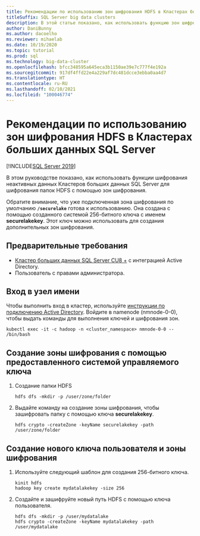 ```yaml
---
title: Рекомендации по использованию зон шифрования HDFS в Кластерах больших данных SQL Server
titleSuffix: SQL Server big data clusters
description: В этой статье показано, как использовать функцию зон шифрования HDFS в BDC SQL Server.
author: DaniBunny
ms.author: dacoelho
ms.reviewer: mihaelab
ms.date: 10/19/2020
ms.topic: tutorial
ms.prod: sql
ms.technology: big-data-cluster
ms.openlocfilehash: bfcc348595a645eca3b1150ae39e7c777f4e192a
ms.sourcegitcommit: 917df4ffd22e4a229af7dc481dcce3ebba0aa4d7
ms.translationtype: HT
ms.contentlocale: ru-RU
ms.lasthandoff: 02/10/2021
ms.locfileid: "100046774"
---
```

# <a name="sql-server-big-data-clusters-hdfs-encryption-zones-usage-guide"></a>Рекомендации по использованию зон шифрования HDFS в Кластерах больших данных SQL Server

[!INCLUDE[SQL Server 2019](../includes/applies-to-version/sqlserver2019.md)]

В этом руководстве показано, как использовать функции шифрования неактивных данных Кластеров больших данных SQL Server для шифрования папок HDFS с помощью зон шифрования.

Обратите внимание, что уже подключенная зона шифрования по умолчанию __```/securelake```__ готова к использованию. Она создана с помощью созданного системой 256-битного ключа с именем __securelakekey__. Этот ключ можно использовать для создания дополнительных зон шифрования.

## <a name="prerequisites"></a><a id="prereqs"></a> Предварительные требования

- [Кластер больших данных SQL Server CU8 +](release-notes-big-data-cluster.md) с интеграцией Active Directory.
- Пользователь с правами администратора.

## <a name="login-into-the-name-node"></a>Вход в узел имени

Чтобы выполнить вход в кластер, используйте [инструкции по подключению Active Directory](active-directory-connect.md). Войдите в namenode (nmnode-0-0), чтобы выдать команды для выполнения ключей и шифрования зон.

   ```console
   kubectl exec -it -c hadoop -n <cluster_namespace> nmnode-0-0 -- /bin/bash
   ```

## <a name="create-an-encryption-zone-using-the-provided-system-managed-key"></a>Создание зоны шифрования с помощью предоставленного системой управляемого ключа

1. Создание папки HDFS

   ```console
   hdfs dfs -mkdir -p /user/zone/folder
   ```

1. Выдайте команду на создание зоны шифрования, чтобы зашифровать папку с помощью ключа __securelakekey__.

   ```console
   hdfs crypto -createZone -keyName securelakekey -path /user/zone/folder
   ```

## <a name="create-a-custom-new-key-and-encryption-zone"></a>Создание нового ключа пользователя и зоны шифрования

1. Используйте следующий шаблон для создания 256-битного ключа.

   ```console
   kinit hdfs
   hadoop key create mydatalakekey -size 256
   ```

1. Создайте и зашифруйте новый путь HDFS с помощью ключа пользователя.

   ```console
   hdfs dfs -mkdir -p /user/mydatalake
   hdfs crypto -createZone -keyName mydatalakekey -path /user/mydatalake
   ```
